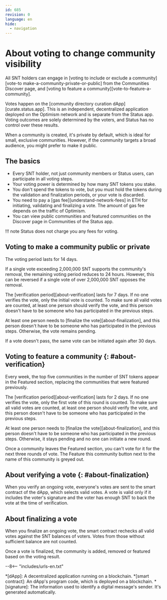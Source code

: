 ```yaml
---
id: 685
revision: 0
language: en
hide:
  - navigation
---
```


# About voting to change community visibility

All SNT holders can engage in [voting to include or exclude a community][vote-to make-a-community-private-or-public] from the Communities Discover page, and [voting to feature a community][vote-to-feature-a-community]. 

Votes happen on the [community directory curation dApp][curate.status.app]. This is an independent, decentralized application deployed on the Optimism network and is separate from the Status app. Voting outcomes are solely determined by the voters, and Status has no control over these results.

When a community is created, it's private by default, which is ideal for small, exclusive communities. However, if the community targets a broad audience, you might prefer to make it public.

## The basics

- Every SNT holder, not just community members or Status users, can participate in all voting steps.
- Your voting power is determined by how many SNT tokens you stake.
- You don't spend the tokens to vote, but you must hold the tokens during the validation and finalization periods, or your vote is discarded.
- You need to pay a [gas fee][understand-network-fees] in ETH for initiating, validating and finalizing a vote. The amount of gas fee depends on the traffic of Optimism.
- You can view public communities and featured communities on the Discover page in Communities of the Status app.

!!! note
    Status does not charge you any fees for voting.

## Voting to make a community public or private
<!--
(Not implemented yet)
When initiating a vote, your minimum stake is ~200k SNT. However, for every unsuccessful voting attempt, the minimum SNT required to start a new vote doubles.
-->
The voting period lasts for 14 days.

If a single vote exceeding 2,000,000 SNT supports the community's removal, the remaining voting period reduces to 24 hours. However, this can be reversed if a single vote of over 2,000,000 SNT opposes the removal.

The [verification period][about-verification] lasts for 7 days. If no one verifies the vote, only the initial vote is counted. To make sure all valid votes are counted, at least one person should verify the vote, and this person doesn't have to be someone who has participated in the previous steps.

At least one person needs to [finalize the vote][about-finalization], and this person doesn't have to be someone who has participated in the previous steps. Otherwise, the vote remains pending.

If a vote doesn't pass, the same vote can be initiated again after 30 days.

## Voting to feature a community {: #about-verification}

Every week, the top five communities in the number of SNT tokens appear in the Featured section, replacing the communities that were featured previously.

The [verification period][about-verification] lasts for 2 days. If no one verifies the vote, only the first vote of this round is counted. To make sure all valid votes are counted, at least one person should verify the vote, and this person doesn't have to be someone who has participated in the previous steps.

At least one person needs to [finalize the vote][about-finalization], and this person doesn't have to be someone who has participated in the previous steps. Otherwise, it stays pending and no one can initiate a new round.

Once a community leaves the Featured section, you can't vote for it for the next three rounds of vote. The Feature this community button next to the name of this community is greyed out.

## About verifying a vote {: #about-finalization}

When you verify an ongoing vote, everyone's votes are sent to the smart contract of the dApp, which selects valid votes. A vote is valid only if it includes the voter's signature and the voter has enough SNT to back the vote at the time of verification.

## About finalizing a vote

When you finalize an ongoing vote, the smart contract rechecks all valid votes against the SNT balances of voters. Votes from those without sufficient balance are not counted.

Once a vote is finalized, the community is added, removed or featured based on the voting result.

--8<-- "includes/urls-en.txt"

*[dApp]: A decentralized application running on a blockchain.
*[smart contract]: An dApp's program code, which is deployed on a blockchain.
*[signature]: The information used to identify a digital message's sender. It's generated automatically.
